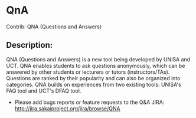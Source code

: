 # QnA

Contrib: QNA (Questions and Answers)

## Description:
QNA (Questions and Answers) is a new tool being developed by UNISA and UCT. QNA enables students to ask questions anonymously, which can be answered by other students or lecturers or tutors (instructors/TAs). Questions are ranked by their popularity and can also be organized into categories. QNA builds on experiences from two existing tools: UNISA's FAQ tool and UCT's DFAQ tool.

* Please add bugs reports or feature requests to the Q&A JIRA:
http://jira.sakaiproject.org/jira/browse/QNA
